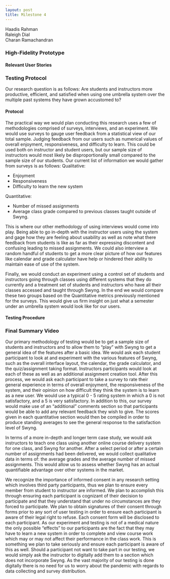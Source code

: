 ```yaml
---
layout: post
title: Milestone 4
---
```


Haadis Rahman<br/>
Raleigh Dial<br/>
Charan Ramachandran

### High-Fidelity Prototype

#### Relevant User Stories

### Testing Protocol

Our research question is as follows: Are students and instructors more productive, efficient, and satisfied when using one umbrella system over the multiple past systems they have grown accustomed to?

#### Protocol

The practical way we would plan conducting this research uses a few of methodologies comprised of surveys, interviews, and an experiment.
We would use surveys to gauge user feedback from a statistical view of our total sample. Judging feedback from our users such as numerical values of overall enjoyment, responsiveness, and difficulty to learn. This could be used both on instructor and student users, but our sample size of instructors would most likely be disproportionally small compared to the sample size of our students.
Our current list of information we would gather from surveys is as follows:
Qualitative:
* Enjoyment
* Responsiveness
* Difficulty to learn the new system

Quantitative:
* Number of missed assignments
* Average class grade compared to previous classes taught outside of Swyng.


This is where our other methodology of using interviews would come into play. Being able to go in-depth with the instructor users using the system and gage how they are feeling about usability as well as note what there feedback from students is like as far as their expressing discontent and confusing leading to missed assignments. We could also interview a random handful of students to get a more clear picture of how our features like calendar and grade calculator have help or hindered their ability to maintain ease of use of the system.

Finally, we would conduct an experiment using a control set of students and instructors going through classes using different systems that they do currently and a treatment set of students and instructors who have all their classes accessed and taught through Swyng. In the end we would compare these two groups based on the Quantitative metrics previously mentioned for the surveys. This would give us firm insight on just what a semester under an umbrella system would look like for our users.

#### Testing Procedure

### Final Summary Video

Our primary methodology of testing would be to get a sample size of students and instructors and to allow them to “play” with Swyng to get a general idea of the features after a basic idea. We would ask each student participant to look at and experiment with the various features of Swyng, such as the overall interface layout, the calendar, the grade calculator, and the quiz/assignment taking format. Instructors participants would look at each of these as well as an additional assignment creation tool. After this process, we would ask each participant to take a survey to rate their general experience in terms of overall enjoyment, the responsiveness of the system, and their opinion on how difficult they think the system is to learn as a new user. We would use a typical 0 - 5 rating system in which a 0 is not satisfactory, and a 5 is very satisfactory. In addition to this, our survey would make use of an “additional” comments section so that participants would be able to add any relevant feedback they wish to give. The scores given in each quantitative section would then be compiled in order to produce standing averages to see the general response to the satisfaction level of Swyng.

In terms of a more in-depth and longer term case study, we would ask instructors to teach one class using another online course delivery system for one class, and Swyng for another. After a select period or after a certain number of assignments had been delivered, we would collect qualitative data in terms of: the average grades and the average number of missed assignments. This would allow us to assess whether Swyng has an actual quantifiable advantage over other systems in the market.

We recognize the importance of informed consent in any research setting which involves third party participants, thus we plan to ensure every member from student to instructor are informed. We plan to accomplish this through ensuring each participant is cognizant of their decision to participate and that they understand that under no circumstances are they forced to participate. We plan to obtain signatures of their consent through forms prior to any sort of user testing in order to ensure each participant is aware of their legal right to refuse. Each consent form will be disclosed to each participant. As our experiment and testing is not of a medical nature the only possible “effects” to our participants are the fact that they may have to learn a new system in order to complete and view course work which may or may not affect their performance in the class work. This is something we plan to take seriously and ensure each participant is aware of this as well. Should a participant not want to take part in our testing, we would simply ask the instructor to digitally add them to a section which does not incorporate Swyng. As the vast majority of our testing is done digitally there is no need for us to worry about the pandemic with regards to data collecting and survey distribution.



<!-- Poole is the Jekyll Butler, serving as an upstanding and effective foundation for Jekyll themes by [@mdo](https://twitter.com/mdo). Poole, and every theme built on it (like Hyde here) includes the following:

* Complete Jekyll setup included (layouts, config, [404](/404), [RSS feed](/atom.xml), posts, and [example page](/about))
* Mobile friendly design and development
* Easily scalable text and component sizing with `rem` units in the CSS
* Support for a wide gamut of HTML elements
* Related posts (time-based, because Jekyll) below each post
* Syntax highlighting, courtesy Pygments (the Python-based code snippet highlighter)

### Hyde features

In addition to the features of Poole, Hyde adds the following:

* Sidebar includes support for textual modules and a dynamically generated navigation with active link support
* Two orientations for content and sidebar, default (left sidebar) and [reverse](https://github.com/poole/lanyon#reverse-layout) (right sidebar), available via `<body>` classes
* [Eight optional color schemes](https://github.com/poole/hyde#themes), available via `<body>` classes

[Head to the readme](https://github.com/poole/hyde#readme) to learn more.

### Browser support

Hyde is by preference a forward-thinking project. In addition to the latest versions of Chrome, Safari (mobile and desktop), and Firefox, it is only compatible with Internet Explorer 9 and above.

### Download

Hyde is developed on and hosted with GitHub. Head to the <a href="https://github.com/poole/hyde">GitHub repository</a> for downloads, bug reports, and features requests.

Thanks!
=======
---
layout: page
title: Milestone 2
---

### Problem Definition
As a university student, there are too many external systems managed by the university/departments/instructors for classes that all fall under the same institution. We want to investigate where this frustration stems from for students and why instructors have chosen to use many differing systems. This is especially prevalent in a time in which both students and instructors return to face-to-face instruction, as previous online material and course-work is integrated back into the normal classroom setting.  

Our proposed solution is to have the majority of the functions both students and instructors look for in one integrated platform. Ideally, we would like to make our solution as simple and intuitive as possible through the use of clear signifiers in order to accommodate for user affordances. A typical interaction related to our problem would be a student wanting to check their grades. According to the seven stages of action, the goal would be to check grades. The plan would be to visit each platform the student may use for each class (webassign, eLC, tophat, etc). The specific action sequence would be to individually visit each platform and navigate to wherever the grades for that platform are stored. To perform this sequence, the student would have to go to each platform on their web browser of choice and perform the action sequence. The perception would be both the experience the student had when viewing grades (i.e. was it a hassle), as well as the grades observed which then could be interpreted as good or bad. The student may then compare the ease of viewing grades on each platform.

#### Potential Users
For our system we have a total of 3 potential users.
* The first user is the student who is on the “receiving end” of the system. Students have the least amount of options when it comes to the platform and the tasks they primarily perform are: viewing grades, taking quizzes/exams, and participating/uploading discussions and posts.
* The second user is the Instructor who serves as an intermediary between the student and the University System. The Instructor has a wide variety of options to perform, but primarily stick to: posting/updating grades, posting announcements, uploading course materials, and the creation and release of quizzes/exams.
* The third and final user is the University System who implements the platform. The University system interacts the least with the platform however are responsible for purchasing and implementing the service(s).

### Analysis of Existing Solutions
There are no real existing solutions to our problem as all the platforms that exists which instructors and students can make use of are actually a part of the issue we are aiming to fix. Based on our experience, the closest thing to an existing solution would be eLC as it offers a wide (but not comprehensive enough) variety of services such as grades, exams, and discussions. However, based on our experience, it lacks certain core features such as randomized discussions, more variable exam formats (like WebAssign), and in-class participation features (TopHat).

### Principles and Guidelines for Existing Solutions
The main guideline that all these services adhere to, lies under the fact that they are all secure to a degree, which prevents students from gaining administrative access.

>>>>>>> 886f7b1036c0ef918ea800097955dcf3694334f0:milestone2.md -->
